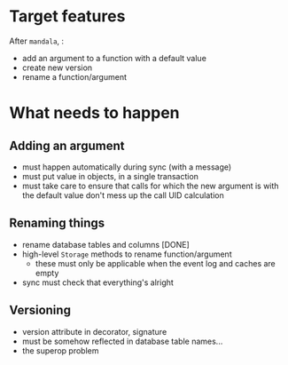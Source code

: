 # Target features
After `mandala`, :
- add an argument to a function with a default value
- create new version
- rename a function/argument
# What needs to happen
## Adding an argument
- must happen automatically during sync (with a message)
- must put value in objects, in a single transaction
- must take care to ensure that calls for which the new argument is with the
  default value don't mess up the call UID calculation
## Renaming things
- rename database tables and columns [DONE]
- high-level `Storage` methods to rename function/argument
    - these must only be applicable when the event log and caches are empty
- sync must check that everything's alright
## Versioning
- version attribute in decorator, signature
- must be somehow reflected in database table names...
- the superop problem
